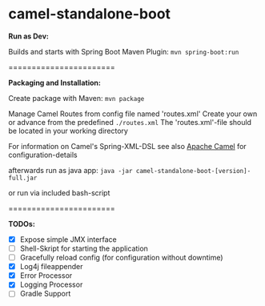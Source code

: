 camel-standalone-boot
=======================

**Run as Dev:**

Builds and starts with Spring Boot Maven Plugin:
`mvn spring-boot:run`

=======================

**Packaging and Installation:**

Create package with Maven:
`mvn package`

Manage Camel Routes from config file named 'routes.xml'
Create your own or advance from the predefined `./routes.xml`
The 'routes.xml'-file should be located in your working directory

For information on Camel's Spring-XML-DSL see also [Apache Camel](http://camel.apache.org/) for configuration-details

afterwards run as java app:
`java -jar camel-standalone-boot-[version]-full.jar`

or run via included bash-script

=======================

**TODOs:**
- [x] Expose simple JMX interface
- [ ] Shell-Skript for starting the application
- [ ] Gracefully reload config (for configuration without downtime)
- [x] Log4j fileappender
- [x] Error Processor
- [x] Logging Processor
- [ ] Gradle Support
